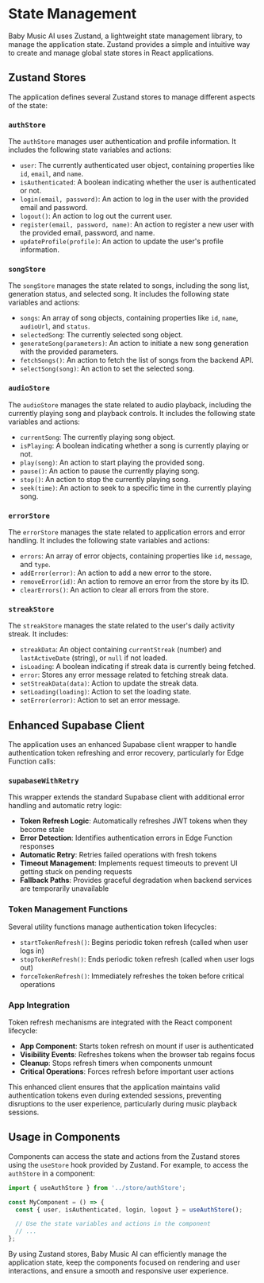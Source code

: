 # State Management

Baby Music AI uses Zustand, a lightweight state management library, to manage the application state. Zustand provides a simple and intuitive way to create and manage global state stores in React applications.

## Zustand Stores

The application defines several Zustand stores to manage different aspects of the state:

### `authStore`

The `authStore` manages user authentication and profile information. It includes the following state variables and actions:

- `user`: The currently authenticated user object, containing properties like `id`, `email`, and `name`.
- `isAuthenticated`: A boolean indicating whether the user is authenticated or not.
- `login(email, password)`: An action to log in the user with the provided email and password.
- `logout()`: An action to log out the current user.
- `register(email, password, name)`: An action to register a new user with the provided email, password, and name.
- `updateProfile(profile)`: An action to update the user's profile information.

### `songStore`

The `songStore` manages the state related to songs, including the song list, generation status, and selected song. It includes the following state variables and actions:

- `songs`: An array of song objects, containing properties like `id`, `name`, `audioUrl`, and `status`.
- `selectedSong`: The currently selected song object.
- `generateSong(parameters)`: An action to initiate a new song generation with the provided parameters.
- `fetchSongs()`: An action to fetch the list of songs from the backend API.
- `selectSong(song)`: An action to set the selected song.

### `audioStore`

The `audioStore` manages the state related to audio playback, including the currently playing song and playback controls. It includes the following state variables and actions:

- `currentSong`: The currently playing song object.
- `isPlaying`: A boolean indicating whether a song is currently playing or not.
- `play(song)`: An action to start playing the provided song.
- `pause()`: An action to pause the currently playing song.
- `stop()`: An action to stop the currently playing song.
- `seek(time)`: An action to seek to a specific time in the currently playing song.

### `errorStore`

The `errorStore` manages the state related to application errors and error handling. It includes the following state variables and actions:

- `errors`: An array of error objects, containing properties like `id`, `message`, and `type`.
- `addError(error)`: An action to add a new error to the store.
- `removeError(id)`: An action to remove an error from the store by its ID.
- `clearErrors()`: An action to clear all errors from the store.

### `streakStore`

The `streakStore` manages the state related to the user's daily activity streak. It includes:

- `streakData`: An object containing `currentStreak` (number) and `lastActiveDate` (string), or `null` if not loaded.
- `isLoading`: A boolean indicating if streak data is currently being fetched.
- `error`: Stores any error message related to fetching streak data.
- `setStreakData(data)`: Action to update the streak data.
- `setLoading(loading)`: Action to set the loading state.
- `setError(error)`: Action to set an error message.

## Enhanced Supabase Client

The application uses an enhanced Supabase client wrapper to handle authentication token refreshing and error recovery, particularly for Edge Function calls:

### `supabaseWithRetry`

This wrapper extends the standard Supabase client with additional error handling and automatic retry logic:

- **Token Refresh Logic**: Automatically refreshes JWT tokens when they become stale
- **Error Detection**: Identifies authentication errors in Edge Function responses
- **Automatic Retry**: Retries failed operations with fresh tokens
- **Timeout Management**: Implements request timeouts to prevent UI getting stuck on pending requests
- **Fallback Paths**: Provides graceful degradation when backend services are temporarily unavailable

### Token Management Functions

Several utility functions manage authentication token lifecycles:

- `startTokenRefresh()`: Begins periodic token refresh (called when user logs in)
- `stopTokenRefresh()`: Ends periodic token refresh (called when user logs out)
- `forceTokenRefresh()`: Immediately refreshes the token before critical operations

### App Integration

Token refresh mechanisms are integrated with the React component lifecycle:

- **App Component**: Starts token refresh on mount if user is authenticated
- **Visibility Events**: Refreshes tokens when the browser tab regains focus
- **Cleanup**: Stops refresh timers when components unmount
- **Critical Operations**: Forces refresh before important user actions

This enhanced client ensures that the application maintains valid authentication tokens even during extended sessions, preventing disruptions to the user experience, particularly during music playback sessions.

## Usage in Components

Components can access the state and actions from the Zustand stores using the `useStore` hook provided by Zustand. For example, to access the `authStore` in a component:

```typescript
import { useAuthStore } from '../store/authStore';

const MyComponent = () => {
  const { user, isAuthenticated, login, logout } = useAuthStore();

  // Use the state variables and actions in the component
  // ...
};
```

By using Zustand stores, Baby Music AI can efficiently manage the application state, keep the components focused on rendering and user interactions, and ensure a smooth and responsive user experience.
